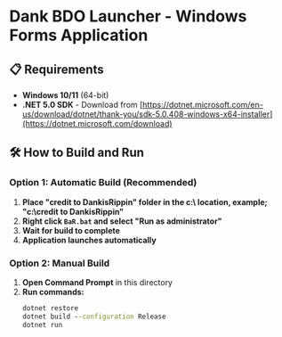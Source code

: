 # Dank BDO Launcher - Windows Forms Application

## 📋 **Requirements**

- **Windows 10/11** (64-bit)
- **.NET 5.0 SDK** - Download from [https://dotnet.microsoft.com/en-us/download/dotnet/thank-you/sdk-5.0.408-windows-x64-installer](https://dotnet.microsoft.com/download)

## 🛠️ **How to Build and Run**

### **Option 1: Automatic Build (Recommended)**
1. **Place "credit to DankisRippin" folder in the c:\ location, example; "c:\credit to DankisRippin"**
2. **Right click `BaR.bat` and select "Run as administrator"**
3. **Wait for build to complete**
4. **Application launches automatically**

### **Option 2: Manual Build**
1. **Open Command Prompt** in this directory
2. **Run commands:**
   ```cmd
   dotnet restore
   dotnet build --configuration Release
   dotnet run
   ```

